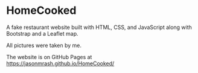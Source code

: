 # HomeCooked

A fake restaurant website built with HTML, CSS, and JavaScript along with Bootstrap and a Leaflet map.

All pictures were taken by me.

The website is on GitHub Pages at https://jasonmrash.github.io/HomeCooked/
